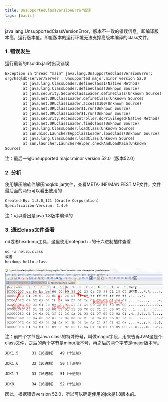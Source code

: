 ```yaml
---
title: UnsupportedClassVersionError错误
tags: [basic]
---
```


java.lang.UnsupportedClassVersionError，版本不一致的错误信息。即编译版本高，运行版本低。即低版本的运行环境无法支撑高版本编译的class文件。

### 1. 错误发生

运行最新的hsqldb.jar时出现错误

```
Exception in thread "main" java.lang.UnsupportedClassVersionError: org/hsqldb/server/Server : Unsupported major.minor version 52.0
        at java.lang.ClassLoader.defineClass1(Native Method)
        at java.lang.ClassLoader.defineClass(Unknown Source)
        at java.security.SecureClassLoader.defineClass(Unknown Source)
        at java.net.URLClassLoader.defineClass(Unknown Source)
        at java.net.URLClassLoader.access$100(Unknown Source)
        at java.net.URLClassLoader$1.run(Unknown Source)
        at java.net.URLClassLoader$1.run(Unknown Source)
        at java.security.AccessController.doPrivileged(Native Method)
        at java.net.URLClassLoader.findClass(Unknown Source)
        at java.lang.ClassLoader.loadClass(Unknown Source)
        at sun.misc.Launcher$AppClassLoader.loadClass(Unknown Source)
        at java.lang.ClassLoader.loadClass(Unknown Source)
        at sun.launcher.LauncherHelper.checkAndLoadMain(Unknown Source)
```

注：最后一句Unsupported major.minor version 52.0（版本52.0）

### 2. 分析

使用解压缩软件解压hsqldb.jar文件，查看META-INF/MANIFEST.MF文件，文件最后面的两行可以看出使用的

```
Created-By: 1.8.0_121 (Oracle Corporation)
Specification-Version: 2.4.0
```

注：可以看出是java 1.8版本编译的

### 3. 通过class文件查看

od或者hexdump工具，这里使用notepad++的十六进制插件查看

```
od -x hello.class
或者
hexdump hello.class
```

![](/images/java_basic/exception/class-version.png)

注：前四个字节是Java class的特殊符号，叫做magic字段，用来告诉JVM这是个class文件，之后的两个字节是minor版本号，再之后的两个字节是major版本号。

```
JDK1.5      31（16进制）  49（十进制）

JDK1.6      32（16进制）  50（十进制）

JDK1.7      33（16进制）  51（十进制）

JDK8        34（16进制）  52（十进制）
```

因此，根据错误version 52.0，所以可以确定使用的jdk是1.8版本的。